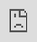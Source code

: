 ```yaml
---
layout: post
title: "eespa는 'Forever' MV 티저에서 눈 내리는 것을 본다."
author: "undefined"
thumbnail: "https://www.allkpop.com/upload/2021/02/content/040425/thumb/1612430713_germainej.jpg"
tags: 
---
```




<div class="video_wrapper" style="padding-top: 56.25%;">
    <iframe id="player" class="main_video" src="https://www.youtube.com/embed/DTQux3516BQ" width="100%" height="100%" frameborder="0" allowfullscreen="" style="display: block !important; position: absolute; top: 0px; left: 0px; width: 100%; height: 100%;"></iframe>
</div>


espa는 "Forever"의 뮤직비디오 티저를 떨어뜨렸다.

MV 티저에서, aespa는 밖에 눈이 내리는 것을 보고, 아름다운 설경을 입고 있다. `포에버`는 걸그룹 유영진이 2000년 처음 발표한 `겨울방학 인 SMTOWN` 트랙의 리딩으로, 2월 5일 KST 하차를 앞두고 있다.

위의 espa의 "Forever" MV 티저를 보시고, 아래의 댓글로 여러분의 생각을 알려주세요.